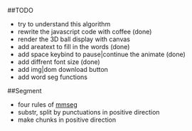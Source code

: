 ##TODO

* try to understand this algorithm
* rewrite the javascript code with coffee (done)
* render the 3D ball display with canvas
* add areatext to fill in the words (done)
* add space keybind to pause|continue the animate (done)
* add diffrent font size (done)
* add img|dom download button
* add word seg functions

##Segment
* four rules of [mmseg](http://technology.chtsai.org/mmseg/)
* substr, split by punctuations in positive direction
* make chunks in positive direction